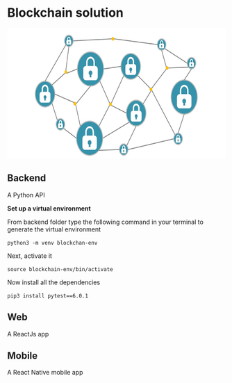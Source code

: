 
# Blockchain solution
<p align="center">
  <img src="https://github.com/arenac/blockchain/blob/master/assets/blockchain.png?raw=true"  alt="Block Chain" width="600" height="300"/>
</p>

## Backend
A Python API


**Set up a virtual environment**

From backend folder type the following command in your terminal to generate the virtual environment
```
python3 -m venv blockchan-env
```

Next, activate it
```
source blockchain-env/bin/activate
```

Now install all the dependencies
```
pip3 install pytest==6.0.1
```


## Web
A ReactJs app

## Mobile
A React Native mobile app
